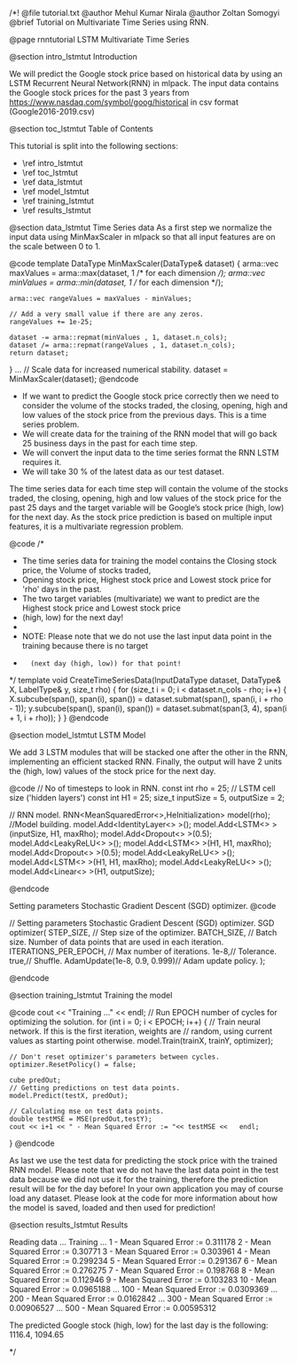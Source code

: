 /*!
@file tutorial.txt
@author Mehul Kumar Nirala
@author Zoltan Somogyi
@brief Tutorial on Multivariate Time Series using RNN.

@page rnntutorial LSTM Multivariate Time Series

@section intro_lstmtut Introduction

We will predict the Google stock price based on historical data by using an LSTM Recurrent Neural Network(RNN) in mlpack.
The input data contains the Google stock prices for the past 3 years from https://www.nasdaq.com/symbol/goog/historical in csv format (Google2016-2019.csv)

@section toc_lstmtut Table of Contents

This tutorial is split into the following sections:

 - \ref intro_lstmtut
 - \ref toc_lstmtut
 - \ref data_lstmtut
 - \ref model_lstmtut
 - \ref training_lstmtut
 - \ref results_lstmtut

@section data_lstmtut Time Series data
 As a first step we normalize the input data using MinMaxScaler in mlpack so that all input features are on the scale between 0 to 1.

@code
  template<typename DataType = arma::mat>
  DataType MinMaxScaler(DataType& dataset)
  {
    arma::vec maxValues = arma::max(dataset, 1 /* for each dimension */);
    arma::vec minValues = arma::min(dataset, 1 /* for each dimension */);

    arma::vec rangeValues = maxValues - minValues;

    // Add a very small value if there are any zeros.
    rangeValues += 1e-25;

    dataset -= arma::repmat(minValues , 1, dataset.n_cols);
    dataset /= arma::repmat(rangeValues , 1, dataset.n_cols);
    return dataset;
  }
  ...
  // Scale data for increased numerical stability.
  dataset = MinMaxScaler(dataset);
@endcode

 * If we want to predict the Google stock price correctly then we need to consider the volume of the stocks traded, the closing, opening, high and low values of the stock price from the previous days. This is a time series problem.
 * We will create data for the training of the RNN model that will go back 25 business days in the past for each time step.
 * We will convert the input data to the time series format the RNN LSTM requires it.
 * We will take 30 % of the latest data as our test dataset.

The time series data for each time step will contain the volume of the stocks traded, the closing, opening, high and low values of the stock price for the past 25 days and the target variable will be Google’s stock price (high, low) for the next day.
As the stock price prediction is based on multiple input features, it is a multivariate regression problem.

@code
/*
 * The time series data for training the model contains the Closing stock price, the Volume of stocks traded,
 * Opening stock price, Highest stock price and Lowest stock price for 'rho' days in the past. 
 * The two target variables (multivariate) we want to predict are the Highest stock price and Lowest stock price
 * (high, low) for the next day! 
 *
 * NOTE: Please note that we do not use the last input data point in the training because there is no target 
 *       (next day (high, low)) for that point!
 */
template<typename InputDataType = arma::mat,
  typename DataType = arma::cube,
  typename LabelType = arma::cube>
  void CreateTimeSeriesData(InputDataType dataset, DataType& X, LabelType& y, size_t rho)
{
  for (size_t i = 0; i < dataset.n_cols - rho; i++)
  {
    X.subcube(span(), span(i), span()) = dataset.submat(span(), span(i, i + rho - 1));
    y.subcube(span(), span(i), span()) = dataset.submat(span(3, 4), span(i + 1, i + rho));
  }
}
@endcode

@section model_lstmtut LSTM Model

We add 3 LSTM modules that will be stacked one after the other in the RNN, implementing an efficient stacked RNN. Finally, the output will have 2 units the (high, low) values of the stock price for the next day.

@code
  // No of timesteps to look in RNN.
  const int rho = 25;
  // LSTM cell size ('hidden layers')
  const int H1 = 25;
  size_t inputSize = 5, outputSize = 2;

  // RNN model.
  RNN<MeanSquaredError<>,HeInitialization> model(rho);
    //Model building.
    model.Add<IdentityLayer<> >();
    model.Add<LSTM<> >(inputSize, H1, maxRho);
    model.Add<Dropout<> >(0.5);
    model.Add<LeakyReLU<> >();
    model.Add<LSTM<> >(H1, H1, maxRho);
    model.Add<Dropout<> >(0.5);
    model.Add<LeakyReLU<> >();
    model.Add<LSTM<> >(H1, H1, maxRho);
    model.Add<LeakyReLU<> >();
    model.Add<Linear<> >(H1, outputSize);

@endcode

Setting parameters Stochastic Gradient Descent (SGD) optimizer.
@code

  // Setting parameters Stochastic Gradient Descent (SGD) optimizer.
  SGD<AdamUpdate> optimizer(
    STEP_SIZE, // Step size of the optimizer.
    BATCH_SIZE, // Batch size. Number of data points that are used in each iteration.
    ITERATIONS_PER_EPOCH, // Max number of iterations.
    1e-8,// Tolerance.
    true,// Shuffle.
    AdamUpdate(1e-8, 0.9, 0.999)// Adam update policy.
  );

@endcode

@section training_lstmtut Training the model

@code
  cout << "Training ..." << endl;
  // Run EPOCH number of cycles for optimizing the solution.
  for (int i = 0; i < EPOCH; i++)
  {
    // Train neural network. If this is the first iteration, weights are
    // random, using current values as starting point otherwise.
    model.Train(trainX, trainY, optimizer);

    // Don't reset optimizer's parameters between cycles.
    optimizer.ResetPolicy() = false;

    cube predOut;
    // Getting predictions on test data points.
    model.Predict(testX, predOut);

    // Calculating mse on test data points.
    double testMSE = MSE(predOut,testY);
    cout << i+1 << " - Mean Squared Error := "<< testMSE <<   endl;
  }
@endcode

As last we use the test data for predicting the stock price with the trained RNN model. Please note that we do not have the last data point in the test data because we did not use it for the training, therefore the prediction result will be for the day before! In your own application you may of course load any dataset. Please look at the code for more information about how the model is saved, loaded and then used for prediction!

@section results_lstmtut Results

Reading data ...
Training ...
1 - Mean Squared Error := 0.311178
2 - Mean Squared Error := 0.30771
3 - Mean Squared Error := 0.303961
4 - Mean Squared Error := 0.299234
5 - Mean Squared Error := 0.291367
6 - Mean Squared Error := 0.276275
7 - Mean Squared Error := 0.198768
8 - Mean Squared Error := 0.112946
9 - Mean Squared Error := 0.103283
10 - Mean Squared Error := 0.0965188
...
100 - Mean Squared Error := 0.0309369
...
200 - Mean Squared Error := 0.0162842
...
300 - Mean Squared Error := 0.00906527
...
500 - Mean Squared Error := 0.00595312

The predicted Google stock (high, low) for the last day is the following:
1116.4, 1094.65

*/
